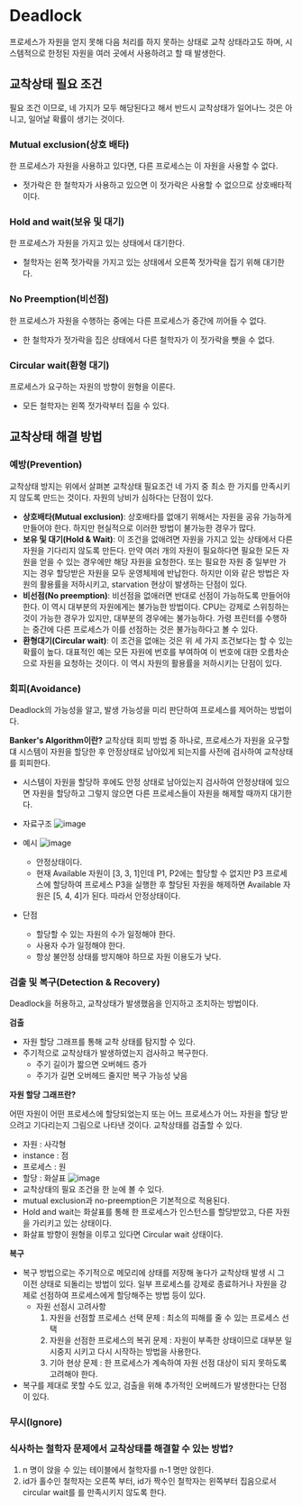 # Deadlock
프로세스가 자원을 얻지 못해 다음 처리를 하지 못하는 상태로 교착 상태라고도 하며, 시스템적으로 한정된 자원을 여러 곳에서 사용하려고 할 때 발생한다.

## 교착상태 필요 조건
필요 조건 이므로, 네 가지가 모두 해당된다고 해서 반드시 교착상태가 일어나느 것은 아니고, 일어날 확률이 생기는 것이다.

### Mutual exclusion(상호 배타)
한 프로세스가 자원을 사용하고 있다면, 다른 프로세스는 이 자원을 사용할 수 없다.
- 젓가락은 한 철학자가 사용하고 있으면 이 젓가락은 사용할 수 없으므로 상호배타적이다.

### Hold and wait(보유 및 대기)
한 프로세스가 자원을 가지고 있는 상태에서 대기한다.
- 철학자는 왼쪽 젓가락을 가지고 있는 상태에서 오른쪽 젓가락을 집기 위해 대기한다.

### No Preemption(비선점)
한 프로세스가 자원을 수행하는 중에는 다른 프로세스가 중간에 끼어들 수 없다.
- 한 철학자가 젓가락을 집은 상태에서 다른 철학자가 이 젓가락을 뺏을 수 없다.

### Circular wait(환형 대기)
프로세스가 요구하는 자원의 방향이 원형을 이룬다.
- 모든 철학자는 왼쪽 젓가락부터 집을 수 있다.

## 교착상태 해결 방법
### 예방(Prevention)
교착상태 방지는 위에서 살펴본 교착상태 필요조건 네 가지 중 최소 한 가지를 만족시키지 않도록 만드는 것이다. 자원의 낭비가 심하다는 단점이 있다.

+ **상호배타(Mutual exclusion)**: 상호배타를 없애기 위해서는 자원을 공유 가능하게 만들어야 한다. 하지만 현실적으로 이러한 방법이 불가능한 경우가 많다.
+ **보유 및 대기(Hold & Wait)**: 이 조건을 없애려면 자원을 가지고 있는 상태에서 다른 자원을 기다리지 않도록 만든다. 만약 여러 개의 자원이 필요하다면 필요한 모든 자원을 얻을 수 있는 경우에만 해당 자원을 요청한다. 또는 필요한 자원 중 일부만 가지는 경우 할당받은 자원을 모두 운영체제에 반납한다. 하지만 이와 같은 방법은 자원의 활용률을 저하시키고, starvation 현상이 발생하는 단점이 있다.
+ **비선점(No preemption)**: 비선점을 없애러면 반대로 선점이 가능하도록 만들어야 한다. 이 역시 대부분의 자원에게는 불가능한 방법이다. CPU는 강제로 스위칭하는 것이 가능한 경우가 있지만, 대부분의 경우에는 불가능하다. 가령 프린터를 수행하는 중간에 다른 프로세스가 이를 선점하는 것은 불가능하다고 볼 수 있다.
+ **환형대기(Circular wait)**: 이 조건을 없애는 것은 위 세 가지 조건보다는 할 수 있는 확률이 높다. 대표적인 예는 모든 자원에 번호를 부여하여 이 번호에 대한 오름차순으로 자원을 요청하는 것이다. 이 역시 자원의 활용률을 저하시키는 단점이 있다.

### 회피(Avoidance)
Deadlock의 가능성을 알고, 발생 가능성을 미리 판단하여 프로세스를 제어하는 방법이다.

**Banker's Algorithm이란?**
교착상태 회피 방법 중 하나로, 프로세스가 자원을 요구할 댸 시스템이 자원을 할당한 후 안정상태로 남아있게 되는지를 사전에 검사하여 교착상태를 회피한다.
+ 시스템이 자원을 할당하 후에도 안정 상태로 남아있는지 검사하여 안정상태에 있으면 자원을 할당하고 그렇지 않으면 다른 프로세스들이 자원을 해제할 때까지 대기한다.

+ 자료구조
    ![image](https://user-images.githubusercontent.com/33089715/117638586-f4448a80-b1bd-11eb-9483-823111f2bd90.png)
+ 예시
    ![image](https://user-images.githubusercontent.com/33089715/117638803-3241ae80-b1be-11eb-99d1-2c6c2987605e.png)

    + 안정상태이다.
    + 현재 Available 자원이 [3, 3, 1]인데 P1, P2에는 할당할 수 없지만 P3 프로세스에 할당하여 프로세스 P3을 실행한 후 할당된 자원을 해제하면 Available 자원은 [5, 4, 4]가 된다. 따라서 안정상태이다.
+ 단점

    + 할당할 수 있는 자원의 수가 일정해야 한다.
    + 사용자 수가 일정해야 한다.
    + 항상 불안정 상태를 방지해야 하므로 자원 이용도가 낮다.

### 검출 및 복구(Detection & Recovery)
Deadlock을 허용하고, 교착상태가 발생했음을 인지하고 조치하는 방법이다.

**검출**
- 자원 할당 그래프를 통해 교착 상태를 탐지할 수 있다.
- 주기적으로 교착상태가 발생하였는지 검사하고 복구한다.
    - 주기 길이가 짧으면 오버헤드 증가
    - 주기가 길면 오버헤드 줄지만 복구 가능성 낮음

**자원 할당 그래프란?**

어떤 자원이 어떤 프로세스에 할당되었는지 또는 어느 프로세스가 어느 자원을 할당 받으려고 기다리는지 그림으로 나타낸 것이다. 교착상태를 검출할 수 있다.
+ 자원 : 사각형
+ instance : 점
+ 프로세스 : 원
+ 할당 : 화살표
![image](https://user-images.githubusercontent.com/33089715/117639517-f824dc80-b1be-11eb-810d-752aab71a9a8.png)
+ 교착상태의 필요 조건을 한 눈에 볼 수 있다.
+ mutual exclusion과 no-preemption은 기본적으로 적용된다.
+ Hold and wait는 화살표를 통해 한 프로세스가 인스턴스를 할당받았고, 다른 자원을 가리키고 있는 상태이다.
+ 화살표 방향이 원형을 이루고 있다면 Circular wait 상태이다.

**복구**
- 복구 방법으로는 주기적으로 메모리에 상태를 저장해 놓다가 교착상태 발생 시 그 이전 상태로 되돌리는 방법이 있다. 일부 프로세스를 강제로 종료하거나 자원을 강제로 선점하여 프로세스에게 할당해주는 방법 등이 있다.
    - 자원 선점시 고려사항
        1. 자원을 선점할 프로세스 선택 문제 : 최소의 피해를 줄 수 있는 프로세스 선택
        2. 자원을 선점한 프로세스의 복귀 문제 : 자원이 부족한 상태이므로 대부분 일시중지 시키고 다시 시작하는 방법을 사용한다.
        3. 기아 현상 문제 : 한 프로세스가 계속하여 자원 선점 대상이 되지 못하도록 고려해야 한다.
- 복구를 제대로 못할 수도 있고, 검출을 위해 추가적인 오버헤드가 발생한다는 단점이 있다.

### 무시(Ignore)

### 식사하는 철학자 문제에서 교착상태를 해결할 수 있는 방법?
1. n 명이 앉을 수 있는 테이블에서 철학자를 n-1 명만 앉힌다.
2. id가 홀수인 철학자는 오른쪽 부터, id가 짝수인 철학자는 왼쪽부터 집음으로서 circular wait를 를 만족시키지 않도록 한다.